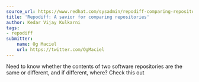 ```yaml
---
source_url: https://www.redhat.com/sysadmin/repodiff-comparing-repositories
title: 'Repodiff: A savior for comparing repositories'
author: Kedar Vijay Kulkarni
tags:
- repodiff
submitter:
    name: Og Maciel
    url: https://twitter.com/OgMaciel
---
```


Need to know whether the contents of two software repositories are the same or different, and if different, where? Check this out

